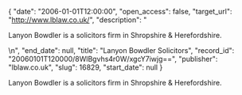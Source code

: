 {
  "date": "2006-01-01T12:00:00", 
  "open_access": false, 
  "target_url": "http://www.lblaw.co.uk/", 
  "description": "<p>Lanyon Bowdler is a solicitors firm in Shropshire &amp; Herefordshire.</p>\n", 
  "end_date": null, 
  "title": "Lanyon Bowdler Solicitors", 
  "record_id": "20060101T120000/8WlBgvhs4r0W/xgcY7iwjg==", 
  "publisher": "lblaw.co.uk", 
  "slug": 16829, 
  "start_date": null
}

<p>Lanyon Bowdler is a solicitors firm in Shropshire &amp; Herefordshire.</p>
